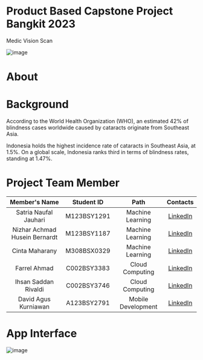 # Product Based Capstone Project Bangkit 2023

Medic Vision Scan

![image](https://github.com/NEAR07/Medic-Vision-Scan/assets/70014607/7b40ae34-0ffe-4254-a938-b325c912462b)

# About

# Background
According to the World Health Organization (WHO), an estimated 42% of blindness cases worldwide caused by cataracts originate from Southeast Asia.

 Indonesia holds the highest incidence rate of cataracts in Southeast Asia, at 1.5%. On a global scale, Indonesia ranks third in terms of blindness rates, standing at 1.47%.

# Project Team Member

|        Member's Name          |  Student ID |        Path        |                                    Contacts                              |
| :---------------------------: | :---------: | :----------------: | :----------------------------------------------------------------------: |
|     Satria Naufal Jauhari     | M123BSY1291 |  Machine Learning  | [LinkedIn](https://www.linkedin.com/in/satria-naufal-jauhari-a9526427a/) |
| Nizhar Achmad Husein Bernardt | M123BSY1187 |  Machine Learning  | [LinkedIn](https://www.linkedin.com/in/nizhar-achmad-husein-bernardt/)   |
|         Cinta Maharany        | M308BSX0329 |  Machine Learning  | [LinkedIn](https://www.linkedin.com/in/cintamhy/)                        |
|          Farrel Ahmad         | C002BSY3383 |  Cloud Computing   | [LinkedIn](https://www.linkedin.com/in/frla/)                            |
|     Ihsan Saddan Rivaldi      | C002BSY3746 |  Cloud Computing   | [LinkedIn](https://www.linkedin.com/in/saddanr/)                         |
|     David Agus Kurniawan      | A123BSY2791 | Mobile Development | [LinkedIn](https://www.linkedin.com/in/david-agus-kurniawan-ab7a37206/)  |

# App Interface

![image](https://github.com/NEAR07/Medic-Vision-Scan/blob/master/App_Interface.jpg)
